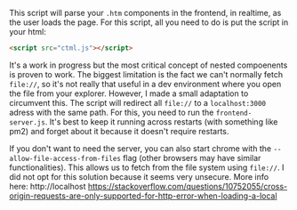 This script will parse your `.htm` components in the frontend, in realtime, as the user loads the page. For this script, all you need to do is put the script in your html:

```html
<script src="ctml.js"></script>
```

It's a work in progress but the most critical concept of nested compoenents is proven to work. The biggest limitation is the fact we can't normally fetch `file://`, so it's not really that useful in a dev environment where you open the file from your explorer. However, I made a small adaptation to circumvent this. The script will redirect all `file://` to a `localhost:3000` adress with the same path. For this, you need to run the `frontend-server.js`. It's best to keep it running across restarts (with something like pm2) and forget about it because it doesn't require restarts.

If you don't want to need the server, you can also start chrome with the `--allow-file-access-from-files` flag (other browsers may have similar functionalities). This allows us to fetch from the file system using `file://`. I did not opt for this solution because it seems very unsecure. More info here: http://localhost
https://stackoverflow.com/questions/10752055/cross-origin-requests-are-only-supported-for-http-error-when-loading-a-local

